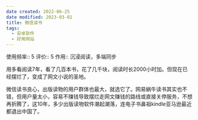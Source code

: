 ```yaml
---
date created: 2022-06-25
date modified: 2023-03-01
title: 微信读书
tags:
  - 安卓软件
  - 好用网站
---
```

使用频率:: 5
评价:: 5
作用:: 沉浸阅读，多端同步

用多看阅读7年，看了几百本书，花了几千块，阅读时长2000小时加。但现在已经摆烂了，变成了网文小说的圣地。

微信读书良心，出版读物的用户群体也最大，就选它了。网易蜗牛读书其实也不错，但用户量太小，容易不赚钱导致摆烂走网文赚钱的路线或直接关停服务，不想再折腾了，这10年，多少出版读物软件潮起潮落，连电子书鼻祖kindle亚马逊最近都退出中国了。
